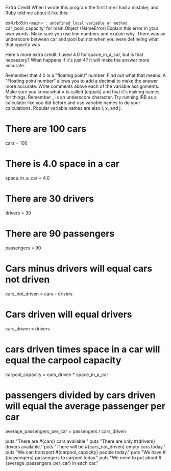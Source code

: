 Extra Credit
When I wrote this program the first time I had a mistake, and Ruby told me about it like this:

ex4.rb:8:in `<main>': undefined local variable or method `car_pool_capacity' for main:Object (NameError)
Explain this error in your own words. Make sure you use line numbers and explain why.
There was an underscore between car and pool but not when you were defineing what that cpacity was

Here's more extra credit:
I used 4.0 for space_in_a_car, but is that necessary? What happens if it's just 4?
It will make the answer more accurate.

Remember that 4.0 is a "floating point" number. Find out what that means.
A "Floating point number" allows you to add a decimal to make the answer more accurate.
Write comments above each of the variable assignments.
Make sure you know what = is called (equals) and that it's making names for things.
Remember _ is an underscore character.
Try running IRB as a calculator like you did before and use variable names to do your calculations. 
Popular variable names are also i, x, and j.

# There are 100 cars
cars = 100
# There is 4.0 space in a car
space_in_a_car = 4.0
# There are 30 drivers
drivers = 30
# There are 90 passengers
passengers = 90
# Cars minus drivers will equal cars not driven
cars_not_driven = cars - drivers
# Cars driven will equal drivers
cars_driven = drivers
# cars driven times space in a car will equal the carpool capacity
carpool_capacity = cars_driven * space_in_a_car
# passengers divided by cars driven will equal the average passenger per car
average_passengers_per_car = passengers / cars_driven

puts "There are #{cars} cars available."
puts "There are only #{drivers} drivers available."
puts "There will be #{cars_not_driven} empty cars today."
puts "We can transport #{carpool_capacity} people today."
puts "We have #{passengers} passengers to carpool today."
puts "We need to put about #{average_passengers_per_car} in each car."
